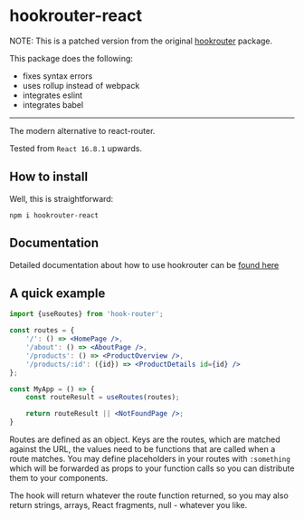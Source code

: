 # hookrouter-react

NOTE: This is a patched version from the original [hookrouter](https://github.com/Paratron/hookrouter) package.

This package does the following:
- fixes syntax errors
- uses rollup instead of webpack
- integrates eslint
- integrates babel

----

The modern alternative to react-router.

Tested from `React 16.8.1` upwards.

## How to install
Well, this is straightforward:

    npm i hookrouter-react

## Documentation
Detailed documentation about how to use hookrouter can be [found here](https://github.com/Paratron/hookrouter/blob/master/src-docs/pages/en/README.md)

## A quick example
```jsx harmony
import {useRoutes} from 'hook-router';

const routes = {
    '/': () => <HomePage />,
    '/about': () => <AboutPage />,
    '/products': () => <ProductOverview />,
    '/products/:id': ({id}) => <ProductDetails id={id} />
};

const MyApp = () => {
    const routeResult = useRoutes(routes);

    return routeResult || <NotFoundPage />;
}
```
Routes are defined as an object. Keys are the routes, which are matched
against the URL, the values need to be functions that are called when a route
matches. You may define placeholders in your routes with `:something` which
will be forwarded as props to your function calls so you can distribute them
to your components.

The hook will return whatever the route function returned, so you may also return
strings, arrays, React fragments, null - whatever you like.
